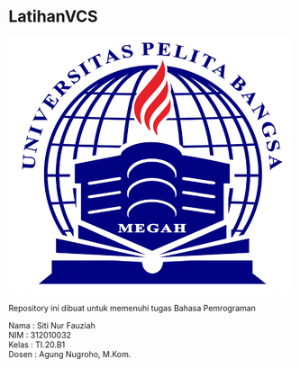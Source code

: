 # LatihanVCS
![gambar git scm](foto/LOGOUPB.PNG)


Repository ini dibuat untuk memenuhi tugas Bahasa Pemrograman

Nama	: Siti Nur Fauziah<br>
NIM	    : 312010032<br>
Kelas	: TI.20.B1<br>
Dosen	: Agung Nugroho, M.Kom.<br>